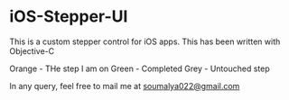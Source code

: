 # iOS-Stepper-UI
This is a custom stepper control for iOS apps. This has been written with Objective-C

Orange - THe step I am on
Green - Completed
Grey - Untouched step

In any query, feel free to mail me at soumalya022@gmail.com
